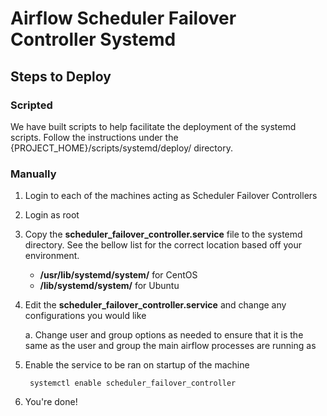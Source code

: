 # Airflow Scheduler Failover Controller Systemd

## Steps to Deploy

### Scripted

We have built scripts to help facilitate the deployment of the systemd scripts. Follow the instructions under the {PROJECT_HOME}/scripts/systemd/deploy/ directory.

### Manually

1. Login to each of the machines acting as Scheduler Failover Controllers

2. Login as root

3. Copy the **scheduler_failover_controller.service** file to the systemd directory. See the bellow list for the correct location based off your environment.

    * **/usr/lib/systemd/system/** for CentOS
    * **/lib/systemd/system/** for Ubuntu
 
4. Edit the **scheduler_failover_controller.service** and change any configurations you would like

    a. Change user and group options as needed to ensure that it is the same as the user and group the main airflow processes are running as
    
5. Enable the service to be ran on startup of the machine

        systemctl enable scheduler_failover_controller

6. You're done!

